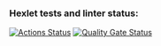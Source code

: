 ### Hexlet tests and linter status:
[![Actions Status](https://github.com/Belato-code/frontend-project-11/actions/workflows/hexlet-check.yml/badge.svg)](https://github.com/Belato-code/frontend-project-11/actions)
[![Quality Gate Status](https://sonarcloud.io/api/project_badges/measure?project=Belato-code_frontend-project-11&metric=alert_status)](https://sonarcloud.io/summary/new_code?id=Belato-code_frontend-project-11)
